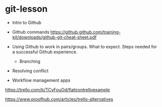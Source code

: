 # git-lesson

- Intro to Github
- Github commands
  https://github.github.com/training-kit/downloads/github-git-cheat-sheet.pdf
- Using Github to work in pairs/groups. What to expect. Steps needed for a successful Github experience.
  - Branching
- Resolving conflict

- Workflow management apps

https://trello.com/b/TCyFouOd/flatirontrelloexample

https://www.proofhub.com/articles/trello-alternatives
